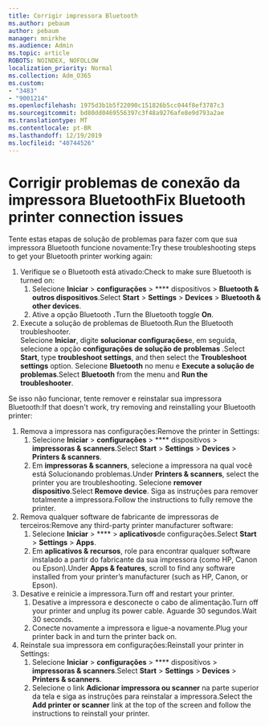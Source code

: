 ```yaml
---
title: Corrigir impressora Bluetooth
ms.author: pebaum
author: pebaum
manager: mnirkhe
ms.audience: Admin
ms.topic: article
ROBOTS: NOINDEX, NOFOLLOW
localization_priority: Normal
ms.collection: Adm_O365
ms.custom:
- "3483"
- "9001214"
ms.openlocfilehash: 1975d3b1b5f22090c151826b5cc044f8ef3787c3
ms.sourcegitcommit: bd80dd0469556397c3f48a9276afe8e9d793a2ae
ms.translationtype: MT
ms.contentlocale: pt-BR
ms.lasthandoff: 12/19/2019
ms.locfileid: "40744526"
---
```

# <a name="fix-bluetooth-printer-connection-issues"></a><span data-ttu-id="e5b03-102">Corrigir problemas de conexão da impressora Bluetooth</span><span class="sxs-lookup"><span data-stu-id="e5b03-102">Fix Bluetooth printer connection issues</span></span>

<span data-ttu-id="e5b03-103">Tente estas etapas de solução de problemas para fazer com que sua impressora Bluetooth funcione novamente:</span><span class="sxs-lookup"><span data-stu-id="e5b03-103">Try these troubleshooting steps to get your Bluetooth printer working again:</span></span>


1. <span data-ttu-id="e5b03-104">Verifique se o Bluetooth está ativado:</span><span class="sxs-lookup"><span data-stu-id="e5b03-104">Check to make sure Bluetooth is turned on:</span></span>
    1. <span data-ttu-id="e5b03-105">Selecione **Iniciar** > **configurações** > \*\*\*\* dispositivos > **Bluetooth & outros dispositivos**.</span><span class="sxs-lookup"><span data-stu-id="e5b03-105">Select **Start** > **Settings** > **Devices** > **Bluetooth & other devices**.</span></span>
    2. <span data-ttu-id="e5b03-106">Ative a opção Bluetooth **.**</span><span class="sxs-lookup"><span data-stu-id="e5b03-106">Turn the Bluetooth toggle **On**.</span></span>
2. <span data-ttu-id="e5b03-107">Execute a solução de problemas de Bluetooth.</span><span class="sxs-lookup"><span data-stu-id="e5b03-107">Run the Bluetooth troubleshooter.</span></span> <br>
    <span data-ttu-id="e5b03-108">Selecione **Iniciar**, digite **solucionar configurações**e, em seguida, selecione a opção **configurações de solução de problemas** .</span><span class="sxs-lookup"><span data-stu-id="e5b03-108">Select **Start**, type **troubleshoot settings**, and then select the **Troubleshoot settings** option.</span></span> <span data-ttu-id="e5b03-109">Selecione **Bluetooth** no menu e **Execute a solução de problemas**.</span><span class="sxs-lookup"><span data-stu-id="e5b03-109">Select **Bluetooth** from the menu and **Run the troubleshooter**.</span></span>

<span data-ttu-id="e5b03-110">Se isso não funcionar, tente remover e reinstalar sua impressora Bluetooth:</span><span class="sxs-lookup"><span data-stu-id="e5b03-110">If that doesn't work, try removing and reinstalling your Bluetooth printer:</span></span>

1. <span data-ttu-id="e5b03-111">Remova a impressora nas configurações:</span><span class="sxs-lookup"><span data-stu-id="e5b03-111">Remove the printer in Settings:</span></span>
    1. <span data-ttu-id="e5b03-112">Selecione **Iniciar** > **configurações** > \*\*\*\* dispositivos > **impressoras & scanners**.</span><span class="sxs-lookup"><span data-stu-id="e5b03-112">Select **Start** > **Settings** > **Devices** > **Printers & scanners**.</span></span>
    2. <span data-ttu-id="e5b03-113">Em **impressoras & scanners**, selecione a impressora na qual você está Solucionando problemas.</span><span class="sxs-lookup"><span data-stu-id="e5b03-113">Under **Printers & scanners**, select the printer you are troubleshooting.</span></span> <span data-ttu-id="e5b03-114">Selecione **remover dispositivo**.</span><span class="sxs-lookup"><span data-stu-id="e5b03-114">Select **Remove device**.</span></span> <span data-ttu-id="e5b03-115">Siga as instruções para remover totalmente a impressora.</span><span class="sxs-lookup"><span data-stu-id="e5b03-115">Follow the instructions to fully remove the printer.</span></span>
2. <span data-ttu-id="e5b03-116">Remova qualquer software de fabricante de impressoras de terceiros:</span><span class="sxs-lookup"><span data-stu-id="e5b03-116">Remove any third-party printer manufacturer software:</span></span>
    1. <span data-ttu-id="e5b03-117">Selecione **Iniciar** > \*\*\*\* > **aplicativos**de configurações.</span><span class="sxs-lookup"><span data-stu-id="e5b03-117">Select **Start** > **Settings** > **Apps**.</span></span>
    2. <span data-ttu-id="e5b03-118">Em **aplicativos & recursos**, role para encontrar qualquer software instalado a partir do fabricante da sua impressora (como HP, Canon ou Epson).</span><span class="sxs-lookup"><span data-stu-id="e5b03-118">Under **Apps & features**, scroll to find any software installed from your printer’s manufacturer (such as HP, Canon, or Epson).</span></span>
3. <span data-ttu-id="e5b03-119">Desative e reinicie a impressora.</span><span class="sxs-lookup"><span data-stu-id="e5b03-119">Turn off and restart your printer.</span></span>
   1. <span data-ttu-id="e5b03-120">Desative a impressora e desconecte o cabo de alimentação.</span><span class="sxs-lookup"><span data-stu-id="e5b03-120">Turn off your printer and unplug its power cable.</span></span> <span data-ttu-id="e5b03-121">Aguarde 30 segundos.</span><span class="sxs-lookup"><span data-stu-id="e5b03-121">Wait 30 seconds.</span></span> 
   2. <span data-ttu-id="e5b03-122">Conecte novamente a impressora e ligue-a novamente.</span><span class="sxs-lookup"><span data-stu-id="e5b03-122">Plug your printer back in and turn the printer back on.</span></span>
4. <span data-ttu-id="e5b03-123">Reinstale sua impressora em configurações:</span><span class="sxs-lookup"><span data-stu-id="e5b03-123">Reinstall your printer in Settings:</span></span>
    1. <span data-ttu-id="e5b03-124">Selecione **Iniciar** > **configurações** > \*\*\*\* dispositivos > **impressoras & scanners**.</span><span class="sxs-lookup"><span data-stu-id="e5b03-124">Select **Start** > **Settings** > **Devices** > **Printers & scanners**.</span></span>
    2. <span data-ttu-id="e5b03-125">Selecione o link **Adicionar impressora ou scanner** na parte superior da tela e siga as instruções para reinstalar a impressora.</span><span class="sxs-lookup"><span data-stu-id="e5b03-125">Select the **Add printer or scanner** link at the top of the screen and follow the instructions to reinstall your printer.</span></span>
